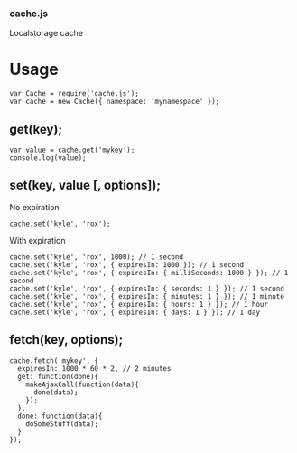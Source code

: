 
### cache.js

Localstorage cache

Usage
===
```
var Cache = require('cache.js');
var cache = new Cache({ namespace: 'mynamespace' });
```

get(key);
---
```
var value = cache.get('mykey');
console.log(value);
```

set(key, value [, options]);
---
No expiration
```
cache.set('kyle', 'rox');
```
With expiration
```
cache.set('kyle', 'rox', 1000); // 1 second
cache.set('kyle', 'rox', { expiresIn: 1000 }); // 1 second
cache.set('kyle', 'rox', { expiresIn: { milliSeconds: 1000 } }); // 1 second
cache.set('kyle', 'rox', { expiresIn: { seconds: 1 } }); // 1 second
cache.set('kyle', 'rox', { expiresIn: { minutes: 1 } }); // 1 minute
cache.set('kyle', 'rox', { expiresIn: { hours: 1 } }); // 1 hour
cache.set('kyle', 'rox', { expiresIn: { days: 1 } }); // 1 day
```

fetch(key, options);
---
```
cache.fetch('mykey', {
  expiresIn: 1000 * 60 * 2, // 2 minutes  
  get: function(done){
    makeAjaxCall(function(data){
      done(data);
    });
  },
  done: function(data){
    doSomeStuff(data);
  }
});
```
